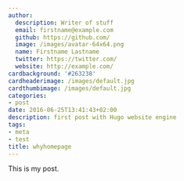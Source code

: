 ```yaml
---
author:
  description: Writer of stuff
  email: firstname@example.com
  github: https://github.com/
  image: /images/avatar-64x64.png
  name: Firstname Lastname
  twitter: https://twitter.com/
  website: http://example.com/
cardbackground: '#263238'
cardheaderimage: /images/default.jpg
cardthumbimage: /images/default.jpg
categories:
- post
date: 2016-06-25T13:41:43+02:00
description: first post with Hugo website engine
tags:
- meta
- test
title: whyhomepage
---
```


This is my post.